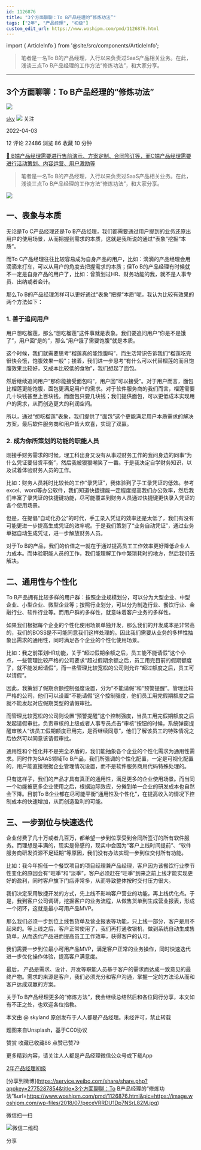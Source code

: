 ```yaml
---
id: 1126876
title: "3个方面聊聊：To B产品经理的“修炼功法”"
tags: ["2年", "产品经理", "初级"]
custom_edit_url: https://www.woshipm.com/pmd/1126876.html
---
```

import { ArticleInfo } from '@site/src/components/ArticleInfo';

<ArticleInfo
    author="sky"
    authorLink="https://www.woshipm.com/u/68293"
    published="2022-04-03"
    views={22486}
    comments={12}
    collects={86}
/>

> 笔者是一名To B的产品经理，入行以来负责过SaaS产品相关业务。在此，浅谈三点To B产品经理的工作方法“修炼功法”，和大家分享。

---

## 3个方面聊聊：To B产品经理的“修炼功法”

[![](https://static.woshipm.com/pmapp_avatar_20231112101231_8891.jpeg?imageView2/1/w/72/h/72/q/100)](https://www.woshipm.com/u/68293)

[sky](https://www.woshipm.com/u/68293) ![](https://static.woshipm.com/tag/1101_1@2x.png) 关注

2022-04-03

12 评论 22486 浏览 86 收藏 10 分钟

[🔗 B端产品经理需要进行售前演示、方案定制、合同签订等，而C端产品经理需要进行活动策划、内容运营、用户激励等](https://ke.qidianla.com/courses/bcpm)

> 笔者是一名To B的产品经理，入行以来负责过SaaS产品相关业务。在此，浅谈三点To B产品经理的工作方法“修炼功法”，和大家分享。

![](https://image.woshipm.com/wp-files/2018/07/peceVRRDU1Dp7NSrL82M.jpg)

## 一、表象与本质

无论是To C产品经理还是To B产品经理，我们都需要通过用户提到的业务还原出用户的使用场景，从而把握到需求的本质，这就是我所说的通过“表象”挖掘“本质”。

而To C产品经理往往比较容易成为自身产品的用户，比如：滴滴的产品经理会用滴滴来打车，可以从用户的角度去把握需求的本质；但To B的产品经理有时候就不一定是自身产品的用户了，比如：曾策划过HR、财务功能的我，就不是人事专员、出纳或者会计。

那么To B的产品经理怎样可以更好通过“表象”把握“本质”呢，我认为比较有效果的两个方法如下：

### 1\. 善于追问用户

用户想吃榴莲，那么“想吃榴莲”这件事就是表象。我们要追问用户“你是不是饿了”，用户回“是的”，那么“用户饿了需要饱腹”就是本质。

这个时候，我们就需要思考“榴莲真的能饱腹吗”，而生活常识告诉我们“榴莲吃完很快会饿，饱腹效果一般”；接着，我们进一步思考“有什么可以代替榴莲的而且饱腹效果比较好，又成本比较低的食物”，我们想起了面包。

然后继续追问用户“那你能接受面包吗”，用户回“可以接受”。对于用户而言，面包比榴莲更能饱腹，面包更满足用户的需求。对于软件服务商的我们而言，榴莲需要几十块钱甚至上百块钱，而面包只要几块钱；我们提供面包，可以更低成本实现用户的需求，从而创造更大的利润空间。

所以，通过“想吃榴莲”表象，我们提供了“面包”这个更能满足用户本质需求的解决方案，最后软件服务商和用户皆大欢喜，实现了双赢。

### 2\. 成为你所策划的功能的职能人员

刚接手财务需求的时候，理工科出身又没有从事过财务工作的我问身边的同事“为什么凭证要借贷平衡”，然后我被狠狠嘲笑了一番。于是我决定自学财务知识，以及试着体验财务人员的工作。

比如：财务人员耗时比较长的工作“录凭证”，我体验到了手工录凭证的低效。参考excel、word等办公软件，我们知道快捷键能一定程度提高我们办公效率，然后我们丰富了录凭证的快捷键功能，尽可能覆盖到财务人员通过快捷键更快录入凭证的各个使用场景。

但是，在提倡“自动化办公”的时代，手工录入凭证的效率还是太低了，我们有没有可能更进一步提高生成凭证的效率呢。于是我们策划了“业务自动凭证”，通过业务单据自动生成凭证，进一步解放财务人员。

对于To B的产品，我们的价值之一就在于通过提高员工工作效率更好降低企业人力成本。而体验职能人员的工作，我们能理解工作中繁琐耗时的地方，然后我们去解决。

## 二、通用性与个性化

To B产品拥有比较多样的用户群：按照企业规模划分，可以分为大型企业、中型企业、小型企业、微型企业等；按照行业划分，可以分为制造行业、餐饮行业、金融行业、软件行业等。而用户群的多样性，就意味着客户业务的多样性。

如果我们根据每个企业的个性化使用场景单独开发，那么我们的开发成本是非常高的，我们的BOSS是不可能同意我们这样处理的。因此我们需要从业务的多样性抽象出需求的通用性，同时满足各个企业的个性化使用场景。

比如：我之前策划HR功能，关于“超过假期余额之后，员工能不能请假”这个小点，一些管理比较严格的公司要求“超过假期余额之后，员工用完目前的假期额度了，就不能发起请假”，而一些管理比较宽松的公司则允许“超过额度之后，员工可以请假”。

因此，我策划了假期余额控制强度设置，分为“不能请假”和“预警提醒”。管理比较严格的公司，他们可以设置“不能请假”这个控制强度，他们员工用完假期额度之后就不能发起对应假期类型的请假审批。

而管理比较宽松的公司则设置“预警提醒”这个控制强度，当员工用完假期额度之后发起请假审批，负责审核的上级或者人事专员点击“审核”按钮的时候，系统弹窗提醒审核人“该员工假期额度已用完，是否继续同意”，他们了解该员工的特殊情况之后依然可以同意该请假审批。

通用性和个性化并不是完全矛盾的，我们能抽象各个企业的个性化需求为通用性需求。同时作为SAAS领域To B产品，我们所强调的个性化配置，一定是可视化配置的，用户能直接根据企业管理情况设置，而不是软件服务商用代码特殊处理的。

只有这样子，我们的产品才具有真正的通用性，满足更多的企业使用场景。而当同一个功能被更多企业使用之后，根据边际效应，分摊到单一企业的研发成本也自然会下降。目前To B企业都在尽可能平衡“通用性及个性化”，在提高收入的情况下控制成本的快速增加，从而创造盈利的可能。

## 三、一步到位与快速迭代

企业付费了几十万或者几百万，都希望一步到位享受到合同所签订的所有软件服务。而理想是丰满的，现实是骨感的，现实中会因为“客户上线时间提前”、“软件服务商研发资源不足延期”等原因，我们没有办法实现一步到位交付所有功能。

比如：我今年担任一个餐饮项目的项目经理兼产品经理，客户因为该餐饮行业季节性变化的原因会有“旺季”和“淡季”，客户必须赶在“旺季”到来之前上线才能实现更好的盈利，同时客户旗下门店非常多，从而导致整体按时交付压力很大。

我们决定采用敏捷开发的方式，先上线不影响客户营业的功能，再上线优化点。于是，我到客户公司调研，挖掘客户的业务流程，从做售货单到生成营业报表，形成一个闭环，这就是最小可用产品MVP。

那么我们必须一步到位上线售货单及营业报表等功能，只上线一部分，客户是用不起来的。等上线之后，客户正常使用了，我们再打通收银机，做到系统自动生成售货单，从而迭代产品进而提高员工工作效率，获得客户的认可。

我们需要一步到位最小可用产品MVP，满足客户正常的业务操作，同时快速迭代进一步优化操作体验，提高客户满意度。

最后， 产品是需求、设计、开发等职能人员基于客户的需求而达成一致意见的最终产物。需求的来源是客户，我们必须充分和客户沟通，掌握一定的方法论从而和客户达成双赢的方案。

关于To B产品经理更多的“修炼方法”，我会继续总结然后和各位同行分享，本文如有不正之处，也欢迎各位指教。

本文由 @ skyland 原创发布于人人都是产品经理。未经许可，禁止转载

题图来自Unsplash，基于CC0协议

赞赏 收藏已收藏86 点赞已赞79

更多精彩内容，请关注人人都是产品经理微信公众号或下载App

[2年](https://www.woshipm.com/tag/2%e5%b9%b4)[产品经理](https://www.woshipm.com/tag/pmd)[初级](https://www.woshipm.com/tag/%e5%88%9d%e7%ba%a7)

[分享到微博](https://service.weibo.com/share/share.php?appkey=2775287854&title=3个方面聊聊：To B产品经理的“修炼功法”&url=https://www.woshipm.com/pmd/1126876.html&pic=https://image.woshipm.com/wp-files/2018/07/peceVRRDU1Dp7NSrL82M.jpg)

微信扫一扫

![微信二维码](https://api.pwmqr.com/qrcode/create/?url=https://www.woshipm.com/pmd/1126876.html)

分享